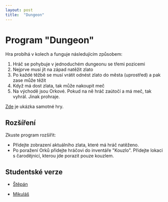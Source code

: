 ```yaml
---
layout: post
title:  "Dungeon"
---
```

# Program "Dungeon"

Hra probíhá v kolech a funguje následujícím způsobem:
1. Hráč se pohybuje v jednoduchém dungeonu se třemi pozicemi
2. Nejprve musí jít na západ natěžit zlato
3. Po každé těžbě se musí vrátit odnést zlato do města (uprostřed) a pak zase může těžit
4. Když má dost zlata, tak může nakoupit meč
5. Na východě jsou Orkové. Pokud na ně hráč zaútočí a má meč, tak vyhrál. Jinak prohraje.
 
[Zde](https://studio.code.org/projects/applab/vIsbWwNQW8jfWnvNfDna67jgp1qItTw7JRT4A5yCft8) je ukázka samotné hry.

## Rozšíření
Zkuste program rozšířit:
- Přidejte zobrazení aktuálního zlata, které má hráč natěženo.
- Po poražení Orků přidejte hráčovi do inventáře "Kouzlo". Přidejte lokaci s čarodějnicí, kterou jde porazit pouze kouzlem.

## Studentské verze

- [Štěpán](https://studio.code.org/projects/applab/1inL4-_LCA1StixR5R8WeBb6Tb5tF8s6aVeF5IurY_A) 

- [Mikuláš](https://studio.code.org/projects/applab/_3Jqoi4a99BigqIDKwEiDhQRyGZVhUL309LYWasM5_M
) 
